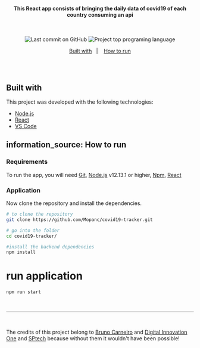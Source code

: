 <h4 align="center">
  This React app consists of bringing the daily data of covid19 of each country consuming an api
</h4>
<br>

<p align="center">
<img alt="Last commit on GitHub" src="https://img.shields.io/github/last-commit/mopanc/covid19-tracker?color=FF5E84">
<img alt="Project top programing language" src="https://img.shields.io/github/languages/top/Mopanc/covid19-tracker?color=FF5E84">
</p> 

<p align="center">
  <a href="#rocket-built-with">Built with</a>&nbsp;&nbsp;&nbsp;|&nbsp;&nbsp;&nbsp;
  <a href="#information_source-how-to-run">How to run</a>
</p>
<br><br>

##  Built with

This project was developed with the following technologies:

-  [Node.js](https://nodejs.org/)
-  [React](https://reactjs.org/)
-  [VS Code](https://code.visualstudio.com/)

## information_source: How to run

### Requirements
To run the app, you will need [Git](https://git-scm.com), [Node.js](https://nodejs.org/) v12.13.1 or higher, [Npm](https://www.npmjs.com/), [React](https://reactjs.org/)
<br>

### Application
Now clone the repository and install the dependencies.
```bash
# to clone the repository
git clone https://github.com/Mopanc/covid19-tracker.git

# go into the folder
cd covid19-tracker/

#install the backend dependencies
npm install

```

# run application
```bash
npm run start
```

<br>
<hr>
<br>



The credits of this project belong to [Bruno Carneiro](https://github.com/Tautorn) and [Digital Innovation One](https://web.digitalinnovation.one/) and [SPtech](http://www.sptech-ind.com.br/) because without them it wouldn't have been possible!









